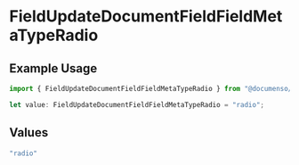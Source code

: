 # FieldUpdateDocumentFieldFieldMetaTypeRadio

## Example Usage

```typescript
import { FieldUpdateDocumentFieldFieldMetaTypeRadio } from "@documenso/sdk-typescript/models/operations";

let value: FieldUpdateDocumentFieldFieldMetaTypeRadio = "radio";
```

## Values

```typescript
"radio"
```